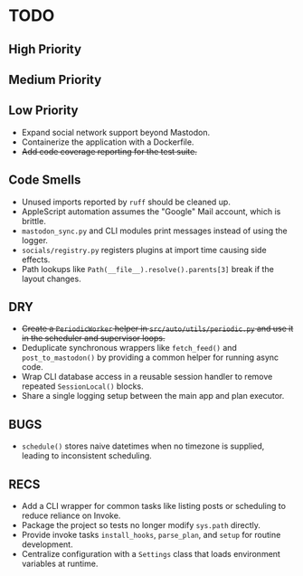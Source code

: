 # TODO

## High Priority

## Medium Priority

## Low Priority
- Expand social network support beyond Mastodon.
- Containerize the application with a Dockerfile.
- ~~Add code coverage reporting for the test suite.~~

## Code Smells
- Unused imports reported by `ruff` should be cleaned up.
- AppleScript automation assumes the "Google" Mail account, which is brittle.
- `mastodon_sync.py` and CLI modules print messages instead of using the logger.
- `socials/registry.py` registers plugins at import time causing side effects.
- Path lookups like `Path(__file__).resolve().parents[3]` break if the layout changes.

## DRY
- ~~Create a `PeriodicWorker` helper in `src/auto/utils/periodic.py` and use it in the scheduler and supervisor loops.~~
- Deduplicate synchronous wrappers like `fetch_feed()` and `post_to_mastodon()` by providing a common helper for running async code.
- Wrap CLI database access in a reusable session handler to remove repeated `SessionLocal()` blocks.
- Share a single logging setup between the main app and plan executor.

## BUGS
- `schedule()` stores naive datetimes when no timezone is supplied, leading to
  inconsistent scheduling.

## RECS
- Add a CLI wrapper for common tasks like listing posts or scheduling to reduce reliance on Invoke.
- Package the project so tests no longer modify `sys.path` directly.
- Provide invoke tasks `install_hooks`, `parse_plan`, and `setup` for routine development.
- Centralize configuration with a `Settings` class that loads environment variables at runtime.

